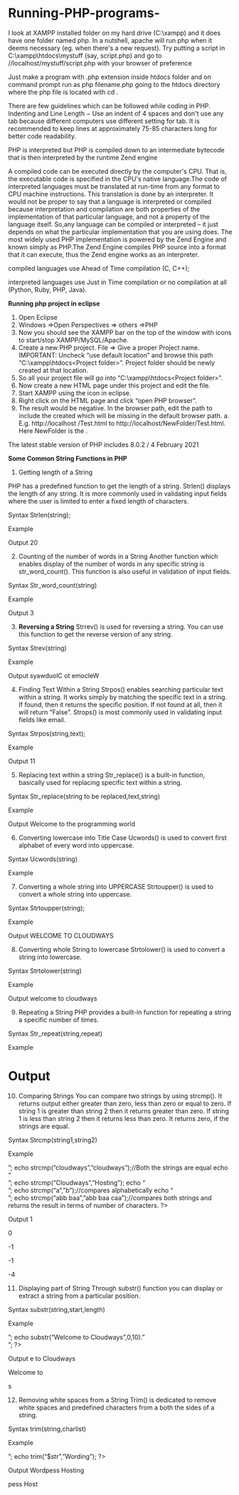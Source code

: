 # Running-PHP-programs-



 I look at XAMPP installed folder on my hard drive (C:\xampp) and it does have one folder named php.
 In a nutshell, apache will run php when it deems necessary (eg. when there's a new request). Try putting a script in C:\xampp\htdocs\mystuff (say, script.php) and go to //localhost/mystuff/script.php with your browser of preference
 
 
 
 
 Just make a program with .php extension inside htdocs folder  and on command prompt run as php filename.php going to the htdocs directory where the php file is located with cd .
 
 
 
 There are few guidelines which can be followed while coding in PHP. Indenting and Line Length − Use an indent of 4 spaces and don't use any tab because different computers use different setting for tab. It is recommended to keep lines at approximately 75-85 characters long for better code readability.
 
 
 PHP is interpreted but PHP is compiled down to an intermediate bytecode that is then interpreted by the runtime Zend engine
 
 
 A compiled code can be executed directly by the computer's CPU. That is, the executable code is specified in the CPU's native language.The code of interpreted languages must be translated at run-time from any format to CPU machine instructions. This translation is done by an interpreter. It would not be proper to say that a language is interpreted or compiled because interpretation and compilation are both properties of the implementation of that particular language, and not a property of the language itself. So,any language can be compiled or interpreted – it just depends on what the particular implementation that you are using does. The most widely used PHP implementation is powered by the Zend Engine and known simply as PHP.The Zend Engine compiles PHP source into a format that it can execute, thus the Zend engine works as an interpreter.
 
 compiled languages use Ahead of Time compilation (C, C++);

interpreted languages use Just in Time compilation or no compilation at all (Python, Ruby, PHP, Java).


**Running php project in eclipse**

1.	Open Eclipse
2.	Windows =>Open Perspectives => others =>PHP
3.	Now you should see the XAMPP bar on the top of the window with icons to start/stop XAMPP/MySQL/Apache.
4.	Create a new PHP project. File =>
Give a proper Project name.
IMPORTANT:  Uncheck “use default location” and browse this path “C:\xampp\htdocs\<Project folder>”. Project folder should be newly created at that location.
5.	So all your project file will go into “C:\xampp\htdocs\<Project folder>”.
6.	Now create a new HTML page under this project and edit the file.
7.	Start XAMPP using the icon in eclipse.
8.	Right click on the HTML page and click “open PHP browser”.
9.	The result would be negative. In the browser path, edit the path to include the <Project folder> created which will be missing in the default browser path.
a.	E.g. http://localhost /Test.html to http://localhost/NewFolder/Test.html. Here NewFolder is the <Project Folder>.
  
  
  
  
  
  
The latest stable version of PHP includes 8.0.2 / 4 February 2021





**Some Common String Functions in PHP**

1. Getting length of a String

PHP has a predefined function to get the length of a string. Strlen() displays the length of any string. It is more commonly used in validating input fields where the user is limited to enter a fixed length of characters.

Syntax
Strlen(string);

Example
<?php

echo strlen(“Welcome to Cloudways”);//will return the length of given string

?>

Output
20



2) Counting of the number of words in a String
Another function which enables display of the number of words in any specific string is str_word_count(). This function is  also useful in validation of input fields.

Syntax
Str_word_count(string)

Example
<?php

echo str_word_count(“Welcome to Cloudways”);//will return the number of words in a string

?>

Output
3




3) **Reversing a String**
Strrev() is used for reversing a string. You can use this function to get the reverse version of any string.

Syntax
Strev(string)

Example
<?php

echo strrev(“Welcome to Cloudways”);// will return the string starting from the end

?>

Output
syawduolC ot emocleW




4) Finding Text Within a String
Strpos() enables searching particular text within a string. It works simply by matching the specific text in a string. If found, then it returns the specific position. If not found at all, then it will return “False”. Strops() is most commonly used in validating input fields like email.

Syntax
Strpos(string,text);

Example
<?php

echo strpos(“Welcome to Cloudways”,”Cloudways”);

?>

Output
11



5) Replacing text within a string
Str_replace() is a built-in function, basically used for replacing specific text within a string.

Syntax
Str_replace(string to be replaced,text,string)

Example
<?php

echo str_replace(“cloudways”, “the programming world”, “Welcome to cloudways”);

?>

Output
Welcome to the programming world



6) Converting lowercase into Title Case
Ucwords() is used to convert first alphabet of every word into uppercase.

Syntax
Ucwords(string)

Example
<?php

echo ucwords(“welcome to the php world”);

?>


7) Converting a whole string into UPPERCASE
Strtoupper() is used to convert a whole string into uppercase.

Syntax
Strtoupper(string);

Example
<?php

echo strtoupper(“welcome to cloudways”);// It will convert all letters of string into uppercase

?>

Output
WELCOME TO CLOUDWAYS

8) Converting whole String to lowercase
Strtolower() is used to convert a string into lowercase.

Syntax
Strtolower(string)

Example
<?php

echo strtolower(“WELCOME TO CLOUDWAYS”);

?>

Output
welcome to cloudways



9) Repeating a String
PHP provides a built-in function for repeating a string a specific number of times.

Syntax
Str_repeat(string,repeat)

Example
<?php

echo str_repeat(“=”,13);

?>

Output
=============


10) Comparing Strings
You can compare two strings by using strcmp(). It returns output either greater than zero, less than zero or equal to zero. If string 1 is greater than string 2 then it returns greater than zero. If string 1 is less than string 2 then it returns less than zero. It returns zero, if the strings are equal.

Syntax
Strcmp(string1,string2)

Example
<?php

echo strcmp(“Cloudways”,”CLOUDWAYS”);

echo “<br>”;

echo strcmp(“cloudways”,”cloudways”);//Both the strings are equal

echo “<br>”;

echo strcmp(“Cloudways”,”Hosting”);

echo “<br>”;

echo strcmp(“a”,”b”);//compares alphabetically

echo “<br>”;

echo strcmp(“abb baa”,”abb baa caa”);//compares both strings and returns the result in terms of number of characters.

?>

Output
1

0

-1

-1

-4





11) Displaying part of String
Through substr() function you can display or extract a string from a particular position.

Syntax
substr(string,start,length)

Example
<?php

echo substr(“Welcome to Cloudways”,6).”<br>”;

echo substr(“Welcome to Cloudways”,0,10).”<br>”;

?>

Output
e to Cloudways

Welcome to

s



12) Removing white spaces from a String
Trim() is dedicated to remove white spaces and predefined characters from a both the sides of a string.

Syntax
trim(string,charlist)

Example
<?php

$str = “Wordpess Hosting”;

echo $str . “<br>”;

echo trim(“$str”,”Wording”);

?>

Output
Wordpess Hosting

pess Host
